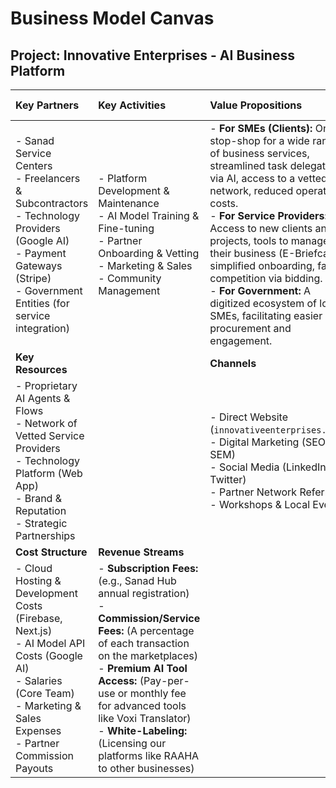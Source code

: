 
# Business Model Canvas

## Project: Innovative Enterprises - AI Business Platform

| Key Partners | Key Activities | Value Propositions | Customer Relationships | Customer Segments |
| :--- | :--- | :--- | :--- | :--- |
| - Sanad Service Centers <br> - Freelancers & Subcontractors <br> - Technology Providers (Google AI) <br> - Payment Gateways (Stripe) <br> - Government Entities (for service integration) | - Platform Development & Maintenance <br> - AI Model Training & Fine-tuning <br> - Partner Onboarding & Vetting <br> - Marketing & Sales <br> - Community Management | - **For SMEs (Clients):** One-stop-shop for a wide range of business services, streamlined task delegation via AI, access to a vetted network, reduced operational costs. <br> - **For Service Providers:** Access to new clients and projects, tools to manage their business (E-Briefcase), simplified onboarding, fair competition via bidding. <br> - **For Government:** A digitized ecosystem of local SMEs, facilitating easier procurement and engagement. | - Self-Service (via platform) <br> - Automated (via AI agents) <br> - Community (forums, network events) <br> - Account Management (for key enterprise/government clients) | - SMEs in Oman & GCC <br> - Government Entities <br> - Individual Entrepreneurs <br> - Freelancers & Service Agencies <br> - Sanad Service Centres |
| **Key Resources** | | **Channels** |
| - Proprietary AI Agents & Flows <br> - Network of Vetted Service Providers <br> - Technology Platform (Web App) <br> - Brand & Reputation <br> - Strategic Partnerships | | - Direct Website (`innovativeenterprises.tech`) <br> - Digital Marketing (SEO, SEM) <br> - Social Media (LinkedIn, Twitter) <br> - Partner Network Referrals <br> - Workshops & Local Events |
| **Cost Structure** | **Revenue Streams** |
| - Cloud Hosting & Development Costs (Firebase, Next.js) <br> - AI Model API Costs (Google AI) <br> - Salaries (Core Team) <br> - Marketing & Sales Expenses <br> - Partner Commission Payouts | - **Subscription Fees:** (e.g., Sanad Hub annual registration) <br> - **Commission/Service Fees:** (A percentage of each transaction on the marketplaces) <br> - **Premium AI Tool Access:** (Pay-per-use or monthly fee for advanced tools like Voxi Translator) <br> - **White-Labeling:** (Licensing our platforms like RAAHA to other businesses) |


